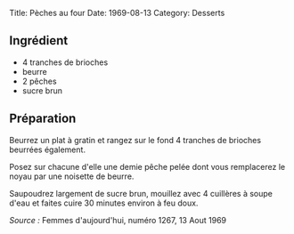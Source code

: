 Title: Pèches au four
Date: 1969-08-13
Category: Desserts

## Ingrédient

* 4 tranches de brioches
* beurre
* 2 pêches
* sucre brun

## Préparation

Beurrez un plat à gratin et rangez sur le fond 4 tranches de brioches beurrées
également.

Posez sur chacune d'elle une demie pêche pelée dont vous remplacerez le noyau
par une noisette de beurre.

Saupoudrez largement de sucre brun, mouillez avec 4 cuillères à soupe d'eau et
faites cuire 30 minutes environ à feu doux.

*Source :* Femmes d'aujourd'hui, numéro 1267, 13 Aout 1969

